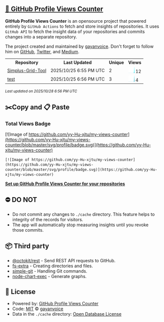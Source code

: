 ## [🚀 GitHub Profile Views Counter](https://github.com/gayanvoice/github-profile-views-counter)
**GitHub Profile Views Counter** is an opensource project that powered entirely by  `GitHub Actions` to fetch and store insights of repositories.
It uses `GitHub API` to fetch the insight data of your repositories and commits changes into a separate repository.

The project created and maintained by [gayanvoice](https://github.com/gayanvoice). Don't forget to follow him on [GitHub](https://github.com/gayanvoice), [Twitter](https://twitter.com/gayanvoice), and [Medium](https://gayanvoice.medium.com/).

<table>
	<tr>
		<th>
			Repository
		</th>
		<th>
			Last Updated
		</th>
		<th>
			Unique
		</th>
		<th>
			Views
		</th>
	</tr>
	<tr>
		<td>
			<a href="https://github.com/yy-Hu-xjtu/my-views-counter/tree/master/readme/1084707163/year.md">
				Simplus-Grid-Tool
			</a>
		</td>
		<td>
			2025/10/25 6:55 PM UTC
		</td>
		<td>
			2
		</td>
		<td>
			<img alt="Response time graph" src="https://github.com/yy-Hu-xjtu/my-views-counter/raw/master/graph/1084707163/small/year.png" height="20"> 12
		</td>
	</tr>
	<tr>
		<td>
			<a href="https://github.com/yy-Hu-xjtu/my-views-counter/tree/master/readme/1084704624/year.md">
				test
			</a>
		</td>
		<td>
			2025/10/25 6:56 PM UTC
		</td>
		<td>
			3
		</td>
		<td>
			<img alt="Response time graph" src="https://github.com/yy-Hu-xjtu/my-views-counter/raw/master/graph/1084704624/small/year.png" height="20"> 4
		</td>
	</tr>
</table>

<small><i>Last updated on 2025/10/28 6:56 PM UTC</i></small>

## ✂️Copy and 📋 Paste
### Total Views Badge
[![Image of https://github.com/yy-Hu-xjtu/my-views-counter](https://github.com/yy-Hu-xjtu/my-views-counter/blob/master/svg/profile/badge.svg)](https://github.com/yy-Hu-xjtu/my-views-counter)

```readme
[![Image of https://github.com/yy-Hu-xjtu/my-views-counter](https://github.com/yy-Hu-xjtu/my-views-counter/blob/master/svg/profile/badge.svg)](https://github.com/yy-Hu-xjtu/my-views-counter)
```
[**Set up GitHub Profile Views Counter for your repositories**](https://github.com/gayanvoice/github-profile-views-counter)
## ⛔ DO NOT
- Do not commit any changes to `./cache` directory. This feature helps to integrity of the records for visitors.
- The app will automatically stop measuring insights until you revoke those commits.
## 📦 Third party

- [@octokit/rest](https://www.npmjs.com/package/@octokit/rest) - Send REST API requests to GitHub.
- [fs-extra](https://www.npmjs.com/package/fs-extra) - Creating directories and files.
- [simple-git](https://www.npmjs.com/package/simple-git) - Handling Git commands.
- [node-chart-exec](https://www.npmjs.com/package/node-chart-exec) - Generate graphs.
## 📄 License
- Powered by: [GitHub Profile Views Counter](https://github.com/gayanvoice/github-profile-views-counter)
- Code: [MIT](./LICENSE) © [gayanvoice](https://github.com/gayanvoice)
- Data in the `./cache` directory: [Open Database License](https://opendatacommons.org/licenses/odbl/1-0/)